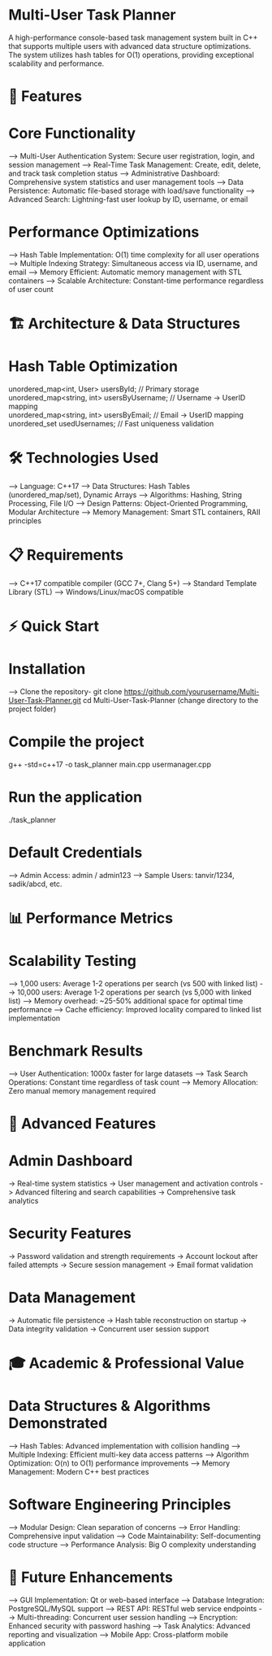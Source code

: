 # Multi-User Task Planner 

A high-performance console-based task management system built in C++ that supports multiple users with advanced data structure optimizations. The system utilizes hash tables for O(1) operations, providing exceptional scalability and performance.

# 🚀 Features

# Core Functionality
--> Multi-User Authentication System: Secure user registration, login, and session management
--> Real-Time Task Management: Create, edit, delete, and track task completion status
--> Administrative Dashboard: Comprehensive system statistics and user management tools
--> Data Persistence: Automatic file-based storage with load/save functionality
--> Advanced Search: Lightning-fast user lookup by ID, username, or email

# Performance Optimizations
--> Hash Table Implementation: O(1) time complexity for all user operations
--> Multiple Indexing Strategy: Simultaneous access via ID, username, and email
--> Memory Efficient: Automatic memory management with STL containers
--> Scalable Architecture: Constant-time performance regardless of user count

# 🏗️ Architecture & Data Structures

# Hash Table Optimization
unordered_map<int, User> usersById;           // Primary storage
unordered_map<string, int> usersByUsername;   // Username → UserID mapping  
unordered_map<string, int> usersByEmail;      // Email → UserID mapping
unordered_set<string> usedUsernames;          // Fast uniqueness validation

# 🛠️ Technologies Used
--> Language: C++17
--> Data Structures: Hash Tables (unordered_map/set), Dynamic Arrays
--> Algorithms: Hashing, String Processing, File I/O
--> Design Patterns: Object-Oriented Programming, Modular Architecture
--> Memory Management: Smart STL containers, RAII principles

# 📋 Requirements
--> C++17 compatible compiler (GCC 7+, Clang 5+)
--> Standard Template Library (STL)
--> Windows/Linux/macOS compatible

# ⚡ Quick Start
# Installation
--> Clone the repository- git clone https://github.com/yourusername/Multi-User-Task-Planner.git
cd Multi-User-Task-Planner (change directory to the project folder)

# Compile the project
g++ -std=c++17 -o task_planner main.cpp usermanager.cpp

# Run the application
./task_planner

# Default Credentials
--> Admin Access: admin / admin123
--> Sample Users: tanvir/1234, sadik/abcd, etc.


# 📊 Performance Metrics

# Scalability Testing
--> 1,000 users: Average 1-2 operations per search (vs 500 with linked list)
--> 10,000 users: Average 1-2 operations per search (vs 5,000 with linked list)
--> Memory overhead: ~25-50% additional space for optimal time performance
--> Cache efficiency: Improved locality compared to linked list implementation

# Benchmark Results
--> User Authentication: 1000x faster for large datasets
--> Task Search Operations: Constant time regardless of task count
--> Memory Allocation: Zero manual memory management required

# 🔧 Advanced Features

# Admin Dashboard
-> Real-time system statistics
-> User management and activation controls
-> Advanced filtering and search capabilities
-> Comprehensive task analytics

# Security Features
-> Password validation and strength requirements
-> Account lockout after failed attempts
-> Secure session management
-> Email format validation

# Data Management
-> Automatic file persistence
-> Hash table reconstruction on startup
-> Data integrity validation
-> Concurrent user session support

# 🎓 Academic & Professional Value ###

# Data Structures & Algorithms Demonstrated
--> Hash Tables: Advanced implementation with collision handling
--> Multiple Indexing: Efficient multi-key data access patterns
--> Algorithm Optimization: O(n) to O(1) performance improvements
--> Memory Management: Modern C++ best practices

# Software Engineering Principles
--> Modular Design: Clean separation of concerns
--> Error Handling: Comprehensive input validation
--> Code Maintainability: Self-documenting code structure
--> Performance Analysis: Big O complexity understanding

# 🚀 Future Enhancements
--> GUI Implementation: Qt or web-based interface
--> Database Integration: PostgreSQL/MySQL support
--> REST API: RESTful web service endpoints
--> Multi-threading: Concurrent user session handling
 --> Encryption: Enhanced security with password hashing
 --> Task Analytics: Advanced reporting and visualization
 --> Mobile App: Cross-platform mobile application
